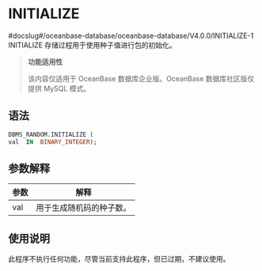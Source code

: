 INITIALIZE 
===============================
#docslug#/oceanbase-database/oceanbase-database/V4.0.0/INITIALIZE-1
INITIALIZE 存储过程用于使用种子值进行包的初始化。

>**功能适用性**
>
>该内容仅适用于 OceanBase 数据库企业版。OceanBase 数据库社区版仅提供 MySQL 模式。

语法 
-----------

```sql
DBMS_RANDOM.INITIALIZE (
val  IN  BINARY_INTEGER);
```



参数解释 
-------------



| **参数** |    **解释**    |
|--------|--------------|
| val    | 用于生成随机码的种子数。 |



使用说明 
-------------

此程序不执行任何功能，尽管当前支持此程序，但已过期，不建议使用。
